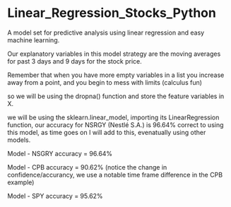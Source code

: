 # Linear_Regression_Stocks_Python

A model set for predictive analysis using linear regression and easy machine learning.  


Our explanatory variables in this model strategy are the moving averages for past 3 days and 9 days for the stock price. 

Remember that when you have more empty variables in a list you increase away from a point, and you begin to mess with limits (calculus fun)

so we will be using the dropna() function and store the feature variables in X.

we will be using the sklearn.linear_model, importing its LinearRegression function,
our accuracy for NSRGY (Nestlé S.A.) is 96.64% correct to using this model, as time goes on I will add to this, evenatually using other models.

Model - NSGRY accuracy = 96.64% 

Model - CPB accuracy = 90.62% (notice the change in confidence/accurancy, we use a notable time frame difference in the CPB example)

Model - SPY accuracy = 95.62% 

